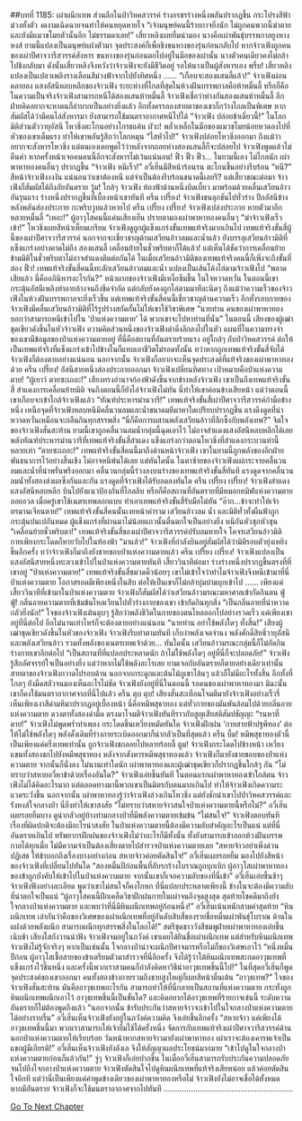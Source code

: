 ##บทที่ 1185: เผ่าผนึกเทพ
ส่วนลึกในป่าวิหคสวรรค์ ร่างอรชรร่างหนึ่งพลันปรากฏขึ้น กระโปรงสีฟ้าม่วงทั้งตัว งดงามเฉิดฉายจนทำให้คนหยุดหายใจ
“เจ้ามนุษย์คนนี้ร้ายกาจยิ่งนัก ไม่ถูกคนพวกนี้ฆ่าตาย และยังมีแมวขโมยตัวนั้นอีก ไม่ธรรมดาเลย!”
เสี่ยวหลิงเผยยิ้มน่ามอง
นางคือเผ่าพันธุ์บรรพกาลยูงหางหงส์ ยามนี้แปลงเป็นมนุษย์แฝงตัวมา จุดประสงค์ก็เพื่อชิงขนหางของรุ่นก่อนกลับไป
หากจ้าวเฟิงถูกคนของเผ่าปีศาจวารีสวรรค์สังหาร ขนหางของรุ่นก่อนตกไปอยู่ในมือของเผ่านั้น นางตัวคนเดียวคงไม่กล้าไปชิงกลับมา
ดังนั้นเสี่ยวหลิงจึงหวังว่าจ้าวเฟิงจะยังมีชีวิตอยู่ รอให้นางเป็นผู้สังหารเอง
พรึ่บ!
เสี่ยวหลิงแปลงเป็นเปลวเพลิงรางเลือนสีม่วงฟ้าจากไปยังทิศหนึ่ง
……
“เกือบจะสองแสนลี้แล้ว!”
จ้าวเฟิงผ่อนคลายลง
แสงอัสนีหลบหลีกของจ้าวเฟิง ระยะห่างที่ไกลที่สุดในห้วงฝันบรรพกาลคือห้าหมื่นลี้ หรือก็คือในความเป็นจริงจ้าวเฟิงสามารถหนีได้สองแสนห้าหมื่นลี้
จ้าวเฟิงเชื่อว่าห่างกันสองแสนห้าหมื่นลี้ อีกฝ่ายคิดอยากจะหาตนก็ลำบากเป็นอย่างยิ่งแล้ว อีกทั้งครรลองสายตาของเขาก็กว้างไกลเป็นพิเศษ หากสัมผัสได้ว่ามีคนไล่สังหารมา ยังสามารถใช้มนตราอากาศหนีไปได้
“จ้าวเฟิง ปล่อยข้าเดี๋ยวนี้!”
ในโลกมิติส่วนตัววายุอัสนี โหวชิ่งตะโกนอย่างโกรธแค้น
ผัวะ!
พลั่วเหล็กในมือของแมวขโมยน้อยหวดลงไปที่หัวของเขาเต็มแรง ทำให้เขาพลันรู้สึกว่าโลกหมุน
“ไสหัวไป!”
จ้าวเฟิงปล่อยโหวชิ่งออกมา
ถึงแม้ว่าอยากจะสังหารโหวชิ่ง แต่ตนเองเคยพูดไว้ว่าหลังจากถอยห่างสองแสนลี้ก็จะปล่อยไป จ้าวเฟิงพูดแล้วไม่คืนคำ
หากครั้งหน้าเจอคนคนนี้อีกจะสังหารไม่เว้นแน่นอน!
ฟิ้ว ฟิ้ว ฟิ้ว…
ในยามนี้เอง ไม่ไกลนัก เผ่าพาหาทองคนอื่นๆ ปรากฏขึ้น
“จ้าวเฟิง หนีเร็ว!”
อวี๋เฮิ่นมีสีหน้าร้อนรน ตะโกนขึ้นอย่างรีบร้อน
“หนี?”
สีหน้าจ้าวเฟิงงงงัน แน่นอนว่าเขาต้องหนี แต่จำเป็นต้องรีบร้อนขนาดนี้เลยรึ?
แต่เสี้ยวขณะต่อมา จ้าวเฟิงก็สัมผัสได้ถึงภัยอันตราย
วู้ม!
ใกล้ๆ จ้าวเฟิง ท้องฟ้าด้านหนึ่งบิดเบี้ยว มาพร้อมด้วยคลื่นเสวียนอ้าวอันรุนแรง ร่างหนึ่งปรากฏขึ้นที่เบื้องหน้าเขาทันที
ครืน เปรี้ยง!
จ้าวเฟิงขนลุกชันไปทั่วร่าง ปีกอัสนีข้างหลังพลันส่องประกาย กะพริบวูบแล้วหายไป
ครืน เปรี้ยง เปรี้ยง!
จ้าวเฟิงเปล่งประกาย หายตัวมาอีกหลายหมื่นลี้
“เหอะ!”
ผู้อาวุโสคนนี้แค่นเสียงเย็น ปรายตามองเผ่าพาหาทองคนอื่นๆ
“ฆ่าจ้าวเฟิงเร็วเข้า!”
โหวชิ่งเผยสีหน้าเหี้ยมเกรียม
จ้าวเฟิงดูถูกผู้แข็งแกร่งขั้นเทพแท้จริงมากเกินไป เทพแท้จริงขั้นสี่ผู้นี้ของเผ่าปีศาจวารีสวรรค์ นอกจากจะเชี่ยวชาญด้านเสวียนอ้าวลมและน้ำแล้ว ยังบรรลุเสวียนอ้าวมิติที่แข็งแกร่งอย่างคาดไม่ถึง
สองแสนลี้ เคลื่อนย้ายในชั่วพริบตาก็ได้แล้ว!
แต่เห็นได้ชัดว่าการเคลื่อนย้ายข้ามมิติในชั่วพริบตาไม่อาจสำแดงติดต่อกันได้ ในเมื่อเสวียนอ้าวมิติของเทพแท้จริงคนนี้ก็เพิ่งจะถึงขั้นที่สอง
ฟิ้ว!
เทพแท้จริงขั้นสี่คนนี้ทะลักเสวียนอ้าวลมและน้ำ แปลงเป็นเส้นโค้งไล่ตามจ้าวเฟิงไป
“พลาดเสียแล้ว นี่คืออภินิหารอะไรกัน?”
หน้าผากของจ้าวเฟิงมีเหงื่อซึมชื้น ในใจหวาดหวั่น
ในตอนนี้เขากระตุ้นอัสนีเพลิงทำลายล้างจนถึงขีดจำกัด แต่กลับยังคงถูกไล่ตามมาทีละนิดๆ
ถึงแม้ว่าความเร็วของจ้าวเฟิงในห้วงฝันบรรพกาลจะยิ่งเร็วขึ้น แต่เทพแท้จริงขั้นสี่คนนี้เชี่ยวชาญด้านความเร็ว อีกทั้งรอบกายของจ้าวเฟิงมีคลื่นเสวียนอ้าวมิติที่ไร้รูปร่างสกัดกั้นไม่ให้เขาใช้วิชาพิเศษ
“นายท่าน คนของเผ่าพาหาทองบอกว่าสามารถหนีเข้าไปใน ‘ป่าแห่งความตาย’ ได้ พวกเขาจะไปหาท่านที่นั่น”
ในตอนนี้ เสียงของผู้เฒ่าชุดเขียวดังขึ้นในหัวจ้าวเฟิง
ความคิดส่วนหนึ่งของจ้าวเฟิงดำดิ่งลึกลงไปในหัว แผนที่ในความทรงจำของเขามีข้อมูลของป่าแห่งความตายอยู่ ที่นี่คือสถานที่อันตรายร้ายแรง อยู่ใกล้ๆ กับป่าวิหคสวรรค์ ต่อให้เป็นเทพแท้จริงที่แข็งแกร่งเข้าไปข้างในก็แทบเอาชีวิตไม่รอดทั้งนั้น
ทว่าหากถูกเทพแท้จริงขั้นสี่จับได้ จ้าวเฟิงก็ต้องตายอย่างแน่นอน
นอกจากนั้น จ้าวเฟิงก็อยากจะเห็นจุดประสงค์ที่แท้จริงของเผ่าพาหาทองด้วย
ครืน เปรี้ยง!
อัสนีสายหนึ่งส่องประกายออกมา จ้าวเฟิงเปลี่ยนทิศทาง เป้าหมายคือป่าแห่งความตาย!
“ผู้เยาว์ ตายซะเถอะ!”
เสียงทรงอำนาจก้องฟ้าดังขึ้นจากข้างหลังจ้าวเฟิง
เขาเป็นถึงเทพแท้จริงขั้นสี่ สำแดงการเคลื่อนย้ายมิติ จนถึงตอนนี้ก็ยังไล่จ้าวเฟิงไม่ทัน นี่ทำให้เขาค่อนข้างเสียหน้า แต่ว่าตอนนี้เขาเกือบจะเข้าใกล้จ้าวเฟิงแล้ว
“ทัณฑ์ประหารม่านวารี!”
เทพแท้จริงขั้นสี่เผ่าปีศาจวารีสวรรค์กำมือข้างหนึ่ง
เหนือจุดที่จ้าวเฟิงหลบหนีมีคลื่นวนลมและน้ำขนาดมหึมาหาใดเปรียบปรากฏขึ้น แรงดึงดูดที่น่าหวาดหวั่นเหมือนจะกลืนกินทุกสรรพสิ่ง
“นี่ก็คือการผสานพลังเสวียนอ้าวที่ลึกซึ้งกับพลังเทพ?”
จิตใจของจ้าวเฟิงสั่นสะท้าน ยามนี้เขาถูกคลื่นวนลมน้ำกลุ่มนี้ฉุดเอาไว้ ไม่อาจสำแดงแสงอัสนีหลบหลีกได้เลย
พลังทัณฑ์ประหารม่านวารีที่เทพแท้จริงขั้นสี่สำแดง แข็งแกร่งกว่าตอนโหวชิ่งที่สำแดงกระบวนท่านี้หลายเท่า
“ตายซะเถอะ!”
เทพแท้จริงขั้นสี่คนนี้มาถึงด้านหน้าจ้าวเฟิง เขาในยามนี้ถูกพลังของอีกฝ่ายพันธนาการไว้อย่างสิ้นเชิง ไม่อาจหนีพ้นได้เลย
แต่ทันใดนั้น ในตาซ้ายของจ้าวเฟิงแผ่กระจายคลื่นวนลมและน้ำที่น่าพรั่นพรึงออกมา คลื่นวนกลุ่มนี้ร่วงลงบนร่างของเทพแท้จริงขั้นสี่ทันที
แรงดูดจากคลื่นวนลมน้ำทั้งสองส่งผลซึ่งกันและกัน แรงดูดที่จ้าวเฟิงได้รับลดลงทันใด
ครืน เปรี้ยง เปรี้ยง!
จ้าวเฟิงสำแดงแสงอัสนีหลบหลีก บินไปยังแนวป้องกันที่ไกลลิบ หรือก็คือสถานที่อันตรายที่มีหมอกทมิฬแห่งความตายลอยอวล
เมื่อครู่เขาใช้เนตรเทพลอกแบบ ทำเอาเทพแท้จริงขั้นสี่รับมือไม่ทัน
“อ๊าก…ข้าจะทำให้เจ้าทรมานเจียนตาย!”
เทพแท้จริงขั้นสี่คนนั้นเงยหน้าคำราม เสวียนอ้าวลม น้ำ และมิติทั่วทั้งผืนฟ้าถูกกระตุ้นปนเปกันหมด
ผู้แข็งแกร่งที่ผ่านมาไม่น้อยแถวนั้นตื่นตกใจเป็นอย่างยิ่ง หนีกันหัวซุกหัวซุน
“เคลื่อนย้ายชั่วพริบตา!”
เทพแท้จริงขั้นสี่ของเผ่าปีศาจวารีสวรรค์ปรับลมหายใจ โคจรเสวียนอ้าวมิติ กายเพียงกระโดดก็หายวับไปในท้องฟ้า
“มาแล้ว!”
จ้าวเฟิงที่กำลังบินอยู่สัมผัสได้ว่ามิติรอบตัวยุ่งเหยิงขึ้นอีกครั้ง
ทว่าจ้าวเฟิงก็มาถึงยังชายขอบป่าแห่งความตายแล้ว
ครืน เปรี้ยง เปรี้ยง!
จ้าวเฟิงแปลงเป็นแสงอัสนีสายหนึ่งทะลวงเข้าไปในป่าแห่งความตายทันที
เสี้ยววินาทีต่อมา ร่างร่างหนึ่งปรากฏขึ้นตรงที่ที่เขาอยู่
“ป่าแห่งความตาย!”
เทพแท้จริงขั้นสี่ขมวดคิ้วน้อยๆ เขาไม่เข้าใจว่าทำไมจ้าวเฟิงจึงหนีเข้ามาที่นี่
ป่าแห่งความตาย โอกาสรอดมีเพียงหนึ่งในสิบ ต่อให้เป็นเขาก็ไม่กล้าบุ่มบ่ามบุกเข้าไป
……
เพียงแค่เสี้ยววินาทีที่เข้ามาในป่าแห่งความตาย จ้าวเฟิงก็สัมผัสได้ว่าเสวียนอ้าวมรณะมหาศาลเข้ากัดกินตน
ฟู่ ฟู่!
กลิ่นอายความตายที่เข้มข้นไหลเวียนไปทั่วร่างกายของเขา เข้ากัดกินทุกสิ่ง
“เป็นกลิ่นอายที่น่าหวาดกลัวยิ่งนัก!”
ใจของจ้าวเฟิงเต้นตุบๆ รู้สึกว่าพลังชีวิตในกายของตนไหลออกไปอย่างรวดเร็ว แค่เพียงเขาอยู่ที่นี่ต่อไป อีกไม่นานเท่าไหร่ก็จะต้องตายอย่างแน่นอน
“นายท่าน อย่าใช้พลังใดๆ ทั้งสิ้น!”
เสียงผู้เฒ่าชุดเขียวดังขึ้นในหัวของจ้าวเฟิง
จ้าวเฟิงรีบทำตามทันที เก็บงำพลังเจตจำนง พลังศักดิ์สิทธิ์วายุอัสนี และพลังเสวียนอ้าว รวมทั้งพลังของเนตรเทพเจ้าด้วย...
ทันใดนั้น เสวียนอ้าวมรณะกลุ่มนี้ก็ไม่กัดกินร่างกายเขาอีกต่อไป
“เป็นสถานที่ที่แปลกประหลาดนัก ถ้าไม่ใช้พลังใดๆ อยู่ที่นี่ก็จะปลอดภัย!”
จ้าวเฟิงรู้สึกอัศจรรย์ใจเป็นอย่างยิ่ง
แต่ว่าหากไม่ใช้พลังอะไรเลย ยามเจอกับอันตรายก็ตายอย่างเดียวเท่านั้น
สายตาของจ้าวเฟิงกวาดไปรอบด้าน นอกจากกระดูกและต้นไม้ภูเขาโล้นๆ แล้วก็ไม่มีอะไรทั้งสิ้น อีกทั้งที่ไกลๆ ยังมืดสลัวจนมองเห็นอะไรไม่ชัด
จ้าวเฟิงยังอยู่ที่นี่ในตอนนี้ รอคนของเผ่าพาหาทองมา มิฉะนั้นเขาก็คงใช้มนตราอากาศจากที่นี่ไปแล้ว
ครืน ตุบ ตุบ!
เสียงสั่นสะเทือนโจมตีมายังจ้าวเฟิงอย่างเร็วรี่ เห็นเพียงเงาสีดำมหึมาปรากฏอยู่เบื้องหน้า
นี่คือหมีพสุธาทอง แต่ทั่วกายของมันพันล้อมไปด้วยกลิ่นอายแห่งความตาย ดวงตาทั้งสองดำมืด ตรงมาโจมตีจ้าวเฟิงทันทีราวกับสูญเสียสติสัมปชัญญะ
“รนหาที่ตาย!”
จ้าวเฟิงไม่พูดพร่ำทำเพลง กระโดดขึ้นเหวี่ยงหมัดทันใด
จ้าวเฟิงฝึกฝน ‘กายสายฟ้าปฐพีทอง’ ต่อให้ไม่ใช้พลังใดๆ พลังดั้งเดิมที่ร่างกายระเบิดออกมาก็น่ากลัวเป็นที่สุดแล้ว
ครืน บึ้ม!
หมีพสุธาทองตัวนี้เป็นเพียงแค่ครึ่งเทพเท่านั้น ถูกจ้าวเฟิงชกลอยไปหลายร้อยลี้
ตูม!
จ้าวเฟิงกระโดดไปข้างหน้า เหวี่ยงแขนทั้งสองชกไปยังหมีพสุธาทอง
หลังจากสังหารหมีพสุธาทองแล้ว จ้าวเฟิงก็มายังชายขอบของป่าแห่งความตาย จากนั้นก็นั่งลง
ไม่นานเท่าใดนัก เผ่าพาหาทองและผู้เฒ่าชุดเขียวก็ปรากฏขึ้นใกล้ๆ กัน
“ไม่ทราบว่าสหายอวี๋หาข้าด้วยเรื่องอันใด?”
จ้าวเฟิงเอ่ยขึ้นทันที
ในตอนแรกเผ่าพาหาทองเข้าใกล้ตน จ้าวเฟิงไม่ได้คิดอะไรมาก แต่ตลอดทางมานี้พวกเขาเป็นมิตรกับตนมากเกินไป ทำให้จ้าวเฟิงเกิดความระแวดระวังขึ้น
นอกจากนั้น เผ่าพาหาทองรู้ว่าจ้าวเฟิงล่วงเกินโหวชิ่ง แต่ยังชักนำเขาไปป่าวิหคสวรรค์และรังหงส์ใจกลางป่า นี่ยิ่งทำให้เขาสงสัย
“ไม่ทราบว่าสหายจ้าวสนใจป่าแห่งความตายนี้หรือไม่?”
อวี๋เฮิ่นเผยรอยยิ้มบาง ดูน่ากลัวอยู่บ้างท่ามกลางป่าที่มีพลังความตายเข้มข้น
“ไม่สนใจ!”
จ้าวเฟิงตอบทันที
เรื่องที่ผิดปกติจะต้องมีอะไรน่าสงสัย ในป่าแห่งความตายนี้ต้องมีความลับสำคัญอะไรเป็นแน่
แต่ที่นี่อันตรายเกินไป ทรัพยากรฝึกฝนของจ้าวเฟิงไม่ว่าอะไรก็มีทั้งนั้น ทั้งยังสามารถเข้าออกห้วงฝันบรรพกาลได้ทุกเมื่อ ไม่มีความจำเป็นต้องเสี่ยงตายไปสำรวจป่าแห่งความตายเลย
“สหายจ้าวอย่าเพิ่งด่วนปฏิเสธ ให้ข้าบอกถึงเรื่องบางอย่างก่อน สหายจ้าวค่อยตัดสินใจ!”
อวี๋เฮิ่นเผยรอยยิ้ม มองไปยังสีหน้าของจ้าวเฟิงที่เปลี่ยนไปทันใด
“สองหมื่นปีก่อนพื้นที่ลับรกร้างโบราณถูกบุกเบิก ผู้อาวุโสเผ่าพาหาทองของข้าถูกบังคับให้เข้าไปในป่าแห่งความตาย จากนั้นเขาก็เจอความลับของที่นี่เข้า”
อวี๋เฮิ่นเอ่ยขึ้นช้าๆ
จ้าวเฟิงฟังอย่างละเอียด พูดว่าเขาไม่สนใจก็คงโกหก ที่นี่แปลกประหลาดเพียงนี้ ข้างในจะต้องมีความลับที่น่าตกใจเป็นแน่
“ผู้อาวุโสคนนี้ฝึกเคล็ดวิชาฝึกฝนกายในเผ่าจนถึงจุดสูงสุด สุดท้ายโชคดีมาถึงยังใจกลางป่าแห่งความตาย และพบว่าที่นี่มีหินผนึกเทพอยู่ก้อนหนึ่ง!”
อวี๋เฮิ่นเน้นหนักสามคำสุดท้าย
“หินผนึกเทพ เล่ากันว่าคือของวิเศษของเผ่าผนึกเทพที่อยู่อันดับสิบสี่ของรายชื่อหมื่นเผ่าพันธุ์โบราณ ด้านในแฝงด้วยพลังผนึก สามารถผนึกทุกสรรพสิ่งในโลกได้!”
สตรีชุดชาววังสีชมพูฝ่ายเผ่าพาหาทองเอ่ยขึ้นเนิบช้า เสียงใสกังวานน่าฟัง
จ้าวเฟิงจมอยู่ในภวังค์ เขาเคยได้ยินชื่อเผ่าผนึกเทพ แต่สำหรับหินผนึกเทพ จ้าวเฟิงไม่รู้จักจริงๆ
หากเป็นเช่นนั้น ใจกลางป่าน่าจะผนึกปีศาจมารหรือไม่ก็ของวิเศษเอาไว้
“หนึ่งหมื่นปีก่อน ผู้อาวุโสเชื้อสายของข้าเตรียมตัวมาสำรวจที่นี่อีกครั้ง จึงได้รู้ว่าใต้หินผนึกเทพสะกดอาวุธเทพที่แข็งแกร่งไว้ชิ้นหนึ่ง และครั้งนี้พวกเราสามคนก็กำลังคิดหาวิธีนำอาวุธเทพชิ้นนี้ไป!”
ในที่สุดอวี๋เฮิ่นก็พูดจุดประสงค์ของเขาออกมา คนทั้งสองข้างกายรวมถึงชายสูงใหญ่ก็เผยสีหน้าตื่นเต้น
“อาวุธเทพ?”
ใจของจ้าวเฟิงสั่นสะท้าน มันคืออาวุธเทพอะไรกัน สามารถทำให้ที่นี่กลายเป็นสถานที่แห่งความตาย กระทั่งถูกหินผนึกเทพผนึกเอาไว้
อาวุธเทพชิ้นนี้เป็นขั้นใด?
และคิดอยากได้อาวุธเทพที่ร้ายกาจเช่นนี้ ระดับความอันตรายก็ไม่ต้องพูดถึงแล้ว
“นอกจากนั้น ข้ารับประกันว่าสหายจ้าวจะเข้าไปในใจกลางป่าแห่งความตายได้อย่างราบรื่น”
อวี๋เฮิ่นเห็นจ้าวเฟิงยังอยู่ในภวังค์ความคิด จึงเอ่ยขึ้นอีกครั้ง
“สหายจ้าว แค่เพียงได้อาวุธเทพชิ้นนี้มา พวกเราสามารถให้เจ้ายืมใช้ได้ครั้งหนึ่ง จัดการกับเทพแท้จริงเผ่าปีศาจวารีสวรรค์ด้านนอกป่าแห่งความตายให้เรียบร้อย วันหน้าหากสหายจ้าวมายังเผ่าพาหาทอง เผ่าเราจะต้องเคารพเจ้าเป็นแขกผู้มีเกียรติ!”
อวี๋เฮิ่นเห็นจ้าวเฟิงยังลังเล จึงให้สัญญาผลประโยชน์มากมาย
“เข้าไปดูในใจกลางป่าแห่งความตายก่อนก็แล้วกัน!”
จู่ๆ จ้าวเฟิงก็เอ่ยปากขึ้น
ในเมื่ออวี๋เฮิ่นสามารถรับประกันความปลอดภัยจนไปถึงใจกลางป่าแห่งความตาย จ้าวเฟิงตัดสินใจไปดูหินผนึกเทพที่แท้จริงเสียหน่อย แล้วค่อยตัดสินใจอีกที
แต่ว่านี่เป็นเพียงแค่คำพูดข้างเดียวของเผ่าพาหาทองหรือไม่ จ้าวเฟิงยังไม่อาจเชื่อได้ทั้งหมด
หากมีอันตราย จ้าวเฟิงก็จะใช้มนตราอากาศจากไปทันที
…………………………………………………


[Go To Next Chapter]( ./42.md)